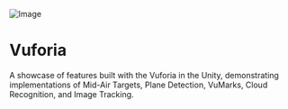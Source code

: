 ![Image](https://github.com/user-attachments/assets/609ecf18-c09e-416b-833e-3c0acbba9316)
# Vuforia
A showcase of features built with the Vuforia in the Unity, demonstrating implementations of Mid-Air Targets, Plane Detection, VuMarks, Cloud Recognition, and Image Tracking.





